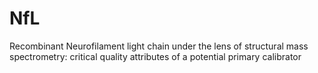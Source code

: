 # NfL
Recombinant Neurofilament light chain under the lens of structural mass spectrometry: critical quality attributes of a potential primary calibrator
